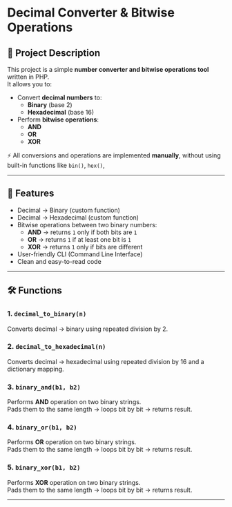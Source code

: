 # Decimal Converter & Bitwise Operations

## 📌 Project Description
This project is a simple **number converter and bitwise operations tool** written in PHP.  
It allows you to:
- Convert **decimal numbers** to:
  - **Binary** (base 2)
  - **Hexadecimal** (base 16)
- Perform **bitwise operations**:
  - **AND**
  - **OR**
  - **XOR**

⚡ All conversions and operations are implemented **manually**, without using built-in functions like `bin()`, `hex()`,  

---

## 🚀 Features
- Decimal → Binary (custom function)
- Decimal → Hexadecimal (custom function)
- Bitwise operations between two binary numbers:
  - **AND** → returns `1` only if both bits are `1`
  - **OR** → returns `1` if at least one bit is `1`
  - **XOR** → returns `1` only if bits are different
- User-friendly CLI (Command Line Interface)
- Clean and easy-to-read code

---

## 🛠️ Functions

### 1. `decimal_to_binary(n)`
Converts decimal → binary using repeated division by 2.

### 2. `decimal_to_hexadecimal(n)`
Converts decimal → hexadecimal using repeated division by 16 and a dictionary mapping.

### 3. `binary_and(b1, b2)`
Performs **AND** operation on two binary strings.  
Pads them to the same length → loops bit by bit → returns result.

### 4. `binary_or(b1, b2)`
Performs **OR** operation on two binary strings.  
Pads them to the same length → loops bit by bit → returns result.

### 5. `binary_xor(b1, b2)`
Performs **XOR** operation on two binary strings.  
Pads them to the same length → loops bit by bit → returns result.


---


